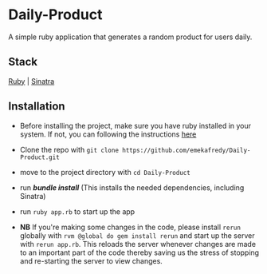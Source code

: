 # Daily-Product
A simple ruby application that generates a random product for users daily.

## Stack
[Ruby](https://www.ruby-lang.org/en/)     \|
[Sinatra](http://sinatrarb.com/documentation.html)

## Installation

- Before installing the project, make sure you have ruby installed in your system. If not, you can following the instructions [here](https://www.ruby-lang.org/en/documentation/installation/)
- Clone the repo with `git clone https://github.com/emekafredy/Daily-Product.git`
- move to the project directory with `cd Daily-Product`
- run **_bundle install_** (This installs the needed dependencies, including Sinatra)
- run `ruby app.rb` to start up the app

- **NB** If you're making some changes in the code, please install `rerun` globally with `rvm @global do gem install rerun` and start up the server with `rerun app.rb`. This reloads the server whenever changes are made to an important part of the code thereby saving us the stress of stopping and re-starting the server to view changes.
